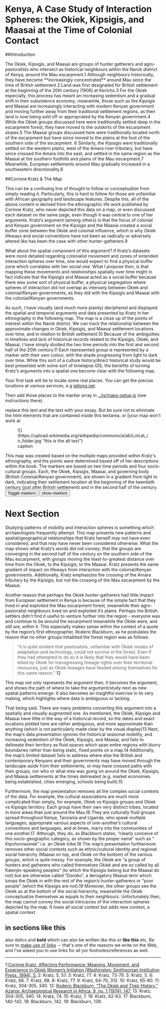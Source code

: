 # Kenya, A Case Study of Interaction Spheres: the Okiek, Kipsigis, and Maasai at the Time of Colonial Contact

##Introduction
<p>The Okiek, Kipsigis, and Maasai are groups of hunter gatherers and agro-pastoralists who intersect as historical neighbours within the Narok district of Kenya, around the Mau escarpment.<a id="#one">1</a> Although neighbours historically, they have become **increasingly concentrated** around Mau since the time of British settlement.<a id="#two">2</a> Land was first designated for British settlement at the beginning of the 20th century (1906) at Kericho.<a id="#three">3</a> For the Okiek especially, this process has meant an increasing sedentism and a gradual shift in their subsistence economy, meanwhile, those such as the Kipsigis and Maasai are increasingly interacting with modern Kenyan government and moving further away from their traditional settlement regions, as their land is now being sold off or appropriated by the Kenyan government.<a id="#four">4</a> While the Okiek groups discussed here were traditionally settled deep in the escarpment forest, they have moved to the outskirts of the escarpment slopes.<a id="#five">5</a> The Maasai groups discussed here were traditionally located north of the escarpment but have since moved to the plains at the foot of the southern side of the escarpment. <a id="#six">6</a> Similarly, the Kipsigis were traditionally settled on the western plains, west of the Amara river tributary, but have since crossed the Amara into the east, and settled in the same region as the Maasai at the southern foothills and plains of the Mau escarpment.<a id="#seven">7</a> Meanwhile, European settlements around Mau gradually increased in a southeastern directionality.<a id="#eight">8</a></p>

##Corinne Kratz & The Map
<p>This can be a confusing line of thought to follow or conceptualize from simply reading it. Particularly, this is hard to follow for those are unfamiliar with African geography and landscape features. Despite this, all of the above content is derived from the ethnographic life work published by Corinne Kratz, who never depicted this data on a map, or even discussed each dataset on the same page, even though it was central to one of her arguments. Kratz’s argument (among others) is that the focus of colonial and Kenyan government on the Kipsigis and the Maasai created a social buffer zone between the Okiek and colonial influence, which is why Okiek lifeways and social conventions have not been as radically or adversely altered like has been the case with other hunter-gatherers.<a id="#nine">9</a> </p>
<p>What about the spatial component of this argument? If Kratz’s datasets were more detailed regarding colonialist movement and zones of extended interaction spheres over time, one would expect to find a physical buffer zone which correlates with her social one. What I propose then, is that mapping these movements and relationships spatially over time might in fact indicate that the Kipsigis and Maasai acted as a social buffer because there was some sort of physical buffer, a physical segregation where spheres of interaction did not overlap as intensely between Okiek and colonial/Kenyan governments, as they did with the Kipsigis and Maasai with the colonial/Kenyan governments. </p>
	<p>As such, I have visually (and much more plainly) deciphered and displayed the spatial and temporal arguments and data presented by Kratz in her ethnography in the following map. The map is a close up of the points of interest within the Narok district. We can track the relationship between the approximate changes in Okiek, Kipsigis, and Maasai settlement locations over time, and in relation to British settlement.<a id="#ten">10</a> Because of the ambiguities in timelines and lack of historical records related to the Kipsigis, Okiek, and Maasai, I have simply divided the two time periods into the first and second half of the 20th century.<a id="#eleven">11</a> Each represented group is represented by a marker with their own colour, with the shade progressing from light to dark over time. While this sort of a culture history/direct historical study would be best presented with some sort of timelapse GIS, the benefits of turning Kratz’s arguments into a spatial one become clear with the following map.</p>



Your first task will be to locate some real places.  You can get the precise locations at various services, e.g [latlong.net](http://www.latlong.net/).

Then add those places to the marker array in [../js/maps-setup.js](../js/maps-setup.js) (see instructions there).

replace this text and the text with your essay. But be sure not to eliminate the html elements that
are contained inside this textarea, or [your map won't work at
<figure>
![](https://upload.wikimedia.org/wikipedia/commons/a/ab/Lolcat_in_folder.jpg "this is the alt text")<figcaption>caption</figcaption>
</figure>
This map was created based on the multiple maps provided within Kratz's ethnography, and the points were determined based off of her descriptions within the book. The markers are based on two time periods and four socio-cultural groups. Each, the Okiek, Kipsigis, Maasai, and governing body (British Colonial/Kenyan government), are shown in a gradient from light to dark, indicating their settlement location at the beginning of the twentieth century (just after British settlement) and in the second half of the century.
<!--It makes sense to put an introductory paragraph here, above the map and buttons. To change the bootswatch thenme, change "united" to one of the other theme names listed at [strapdownjs.com](http://strapdownjs.com/).

<div class="markers">
  <!-- these buttons hide/show all the markers  -->
  <!-- to hide/show blue or red markers instead, change my_markers below to blue_markers
       to red_markers.  If you have defined your own color (or other) arrays, use those instead -->
  <button onclick="toggleMarkers(my_markers, my_map)" class="rounded" id="hide">Toggle markers</button>
  <button onclick="showMarkers(my_markers, my_map)" id="show"> show markers</button>
</div>
  <div id="mapcontainer">
    <div id="map_canvas"></div>
  </div>
  <div id="map_legend"></div>
</div>

# Next Section

<p>Studying patterns of mobility and interaction spheres is something which archaeologists frequently attempt. This map presents new patterns and spatial/geographical relationships that Kratz herself may not have even considered, and that may have never been considered otherwise. What the map shows what Kratz’s words did not convey; that the groups are converging in the second half of the century on the southern side of the Mau escarpment, with groups moving the least-to-greatest distance over time from the Okiek, to the Kipsigis, to the Maasai. Kratz presents the same gradient of impact on lifeways from interaction with the colonial/Kenyan governments. Additionally, Kratz emphasizes the crossing of the Amara tributary by the Kipsigis, but not the crossing of the Mau escarpment by the Maasai.</p>
<p>Another reason that perhaps the Okiek hunter-gatherers had little impact from European settlement in Kenya is because of the simple fact that they lived in and exploited the Mau escarpment forest, meanwhile their agro-pastoralist neighbours lived on and exploited it’s plains. Perhaps the British settlers didn’t find it useful to venture further into the region - everyone was and continue to be around the escarpment meanwhile the Okiek were, and still are, within it. This especially makes sense within the context of a quote by the region’s first ethnographer, Roderic Blackburn, as he postulates the reason that no other groups inhabited the forest region was as follows: </p>

>“it is quite evident that pastoralists, unfamiliar with Okiek modes of adaptation and technology, could not survive in the forest. Even if they had attempted to do so it is likely that they would have been killed by Okiek for transgressing lineage rights over their territorial resources, just as Okiek lineages have feuded among themselves for this same reason.” <a id="#twelve">12</a>

<p> This map not only represents the argument then, it becomes the argument, and shows the path of where to take the argument/study next as new spatial patterns emerge. It also becomes an insightful exercise in its very making, which highlights where data is ambiguous or lacking.</p>
<p>That being said. There are many problems converting this argument into a spatially and visually augmented one. As mentioned, the Okiek, Kipsigis and Maasai have little in the way of a historical record, so the dates and exact locations plotted here are rather ambiguous, and more approximate than anything (which is not particularly made clear by the visual display)<a id="#thirteen">13</a> Next, the map’s data presentation ignores the historical seasonal mobility, and increasing sedentism of the Okiek, Kipsigis, and Maasai, and fails to delineate their territory as fluid spaces which span entire regions with blurry boundaries rather than being static, fixed points on a map.<a id="#fourteen">14</a> Additionally, the map’s limited dataset fails to address where else the British and contemporary Kenyans and their governments may have moved through the landscape aside from their settlements, or may have crossed paths with their groups, nor who or what else was going on around the Okiek, Kipsigis, and Maasai settlements at the times delineated (e.g. market economies being established, cities emerging, schools being built).<a id="#fifteen">15</a> </p>
<p>Furthermore, the map presentation removes all the complex social contexts of the data. For example, the cultural associations are much more complicated than simply, for example, Okiek vs Kipsigis groups and Okiek vs Kipsigis territory. Each group have their own very distinct tribes, located in more areas than just around the Mau.<a id="#sixteen">16</a> They are culturally fluid groups spread throughout Kenya, Tanzania and Uganda, who speak multiple languages, appropriate various aspects of one-another’s cultural conventions and languages, and at times, marry into the communities of one another.<a id="#seventeen">17</a>. Although, they do, as Blackburn states, “clearly conceive of this socio-geographic category, as shown by the proper name” such as “ Kipchornwonek” i.e. an Okiek tribe.<a id="#eighteen">18</a> The map’s presentation furthermore removes other social contexts such as ethnic/cultural identity and regional social hierarchy (Maasai on top, and Okiek on the bottom) of the various groups, which is quite messy. For example, the Okiek are  “a group of hunters and gatherers who called themselves Okiek and are so called by all Kalenjin-speaking peoples” (to which the Kipsigis belong but the Maasai do not) but are otherwise called “Dorobo”, a derogatory Maasai term which lumps the Okiek in with the rest of the region’s hunter-gatherers or “poor people” (which the Kipsigis are not).<a id="#nineteen">19</a> Moreover, the other groups see the Okiek as at the bottom of the social hierarchy, meanwhile the Okiek conceptualize themselves as equals to their neighbours. Unfortunately then, the map cannot convey the social intricacies of the interaction spheres depicted by the map. It loses all social context but adds new context, a spatial context. </p>



## in sections like this
also _italics_ and __bold__ which can also be written *like this* or **like this**
etc. Be sure to [make use of links](http://digital.hackinghistory.ca) -- that's one of the reasons we write on the Web, and I've asked you to use links for all yor footnotes/references as well.  

_____
<a id="#one">1:</a><a href="https://search.library.utoronto.ca/details?215550">Corinne Kratz, Affecting Performance: Meaning, Movement, and Experience in Okiek Women’s Initiation (Washington: Smithsonian Institution Press, 1994), 5.</a>
<a id="#two">2: </a> Kratz, 5, 57.
<a id="#three">3: </a> Kratz, 77.
<a id="#four">4: </a> Kratz, 73-79.
<a id="#five">5: </a> Kratz, 5.
<a id="#six">6: </a> Kratz, 66.
<a id="#seven">7: </a> Kratz, 68.
<a id="#eight">8: </a> Kratz, 77.
<a id="#nine">9: </a> Kratz, 64-70, 312.
<a id="#ten">10: </a> Kratz, 65-80.
<a id="#eleven">11: </a> Kratz, 304-305, 340.
<a id="#twelve">12: </a> <a href="https://journals-scholarsportal-info.myaccess.library.utoronto.ca/details/0067270x/v09i0001/139_toath.xml">Roderic Blackburn, “The Okiek and Their History,” Azania: Archaeological Research in Africa, 9, no. 1 (1974): 147.</a>
<a id="#thirteen">13: </a> Kratz, 304-305, 340.
<a id="#fourteen">14: </a> Kratz, 74.
<a id="#fifteen">15: </a> Kratz, 7.
<a id="#sixteen">16: </a> Kratz, 62-63.
<a id="#seventeen">17: </a> Blackburn, 140-142.
<a id="#eighteen">18: </a> Blackburn, 142.
<a id="#nineteen">19: </a> Blackburn, 139.
